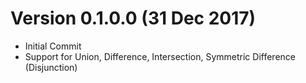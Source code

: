 # Version 0.1.0.0 (31 Dec 2017)

- Initial Commit
- Support for Union, Difference, Intersection, Symmetric Difference (Disjunction)
